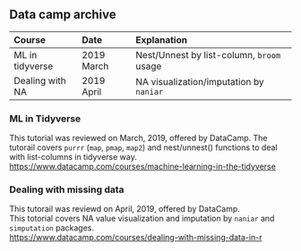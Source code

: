## Data camp archive


|**Course**  | **Date**                         | **Explanation**                              |
| :---------------| :-------------------------- | :------------------------------------------- |
| ML in tidyverse | 2019 March                  |  Nest/Unnest by list-column, `broom` usage   |
| Dealing with NA | 2019 April                  |  NA visualization/imputation by `naniar`     |


###  ML in Tidyverse   
This tutorial was reviewed on March, 2019, offered by DataCamp.
The tutorail covers `purrr` (`map`, `pmap`, `map2`) and nest/unnest() functions to deal with list-columns in tidyverse way.  
https://www.datacamp.com/courses/machine-learning-in-the-tidyverse  

### Dealing with missing data  
This tutorail was reviewd on April, 2019, offered by DataCamp.  
This totorial covers NA value visualization and imputation by `naniar` and `simputation` packages.  
https://www.datacamp.com/courses/dealing-with-missing-data-in-r
